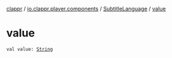 [clappr](../../index.md) / [io.clappr.player.components](../index.md) / [SubtitleLanguage](index.md) / [value](./value.md)

# value

`val value: `[`String`](https://kotlinlang.org/api/latest/jvm/stdlib/kotlin/-string/index.html)